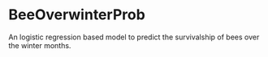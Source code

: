 # BeeOverwinterProb
An logistic regression based model to predict the survivalship of bees over the winter months.
